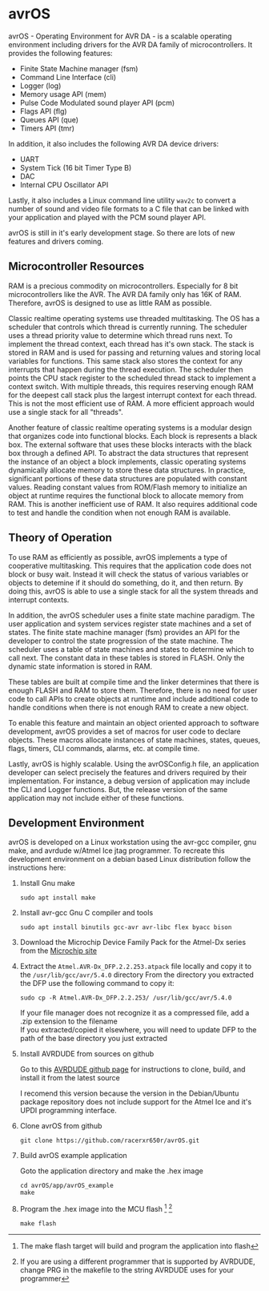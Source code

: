 # avrOS

avrOS - Operating Environment for AVR DA - is a scalable operating environment 
including drivers for the AVR DA family of microcontrollers. It provides the
following features:

* Finite State Machine manager (fsm)
* Command Line Interface (cli)
* Logger (log)
* Memory usage API (mem)
* Pulse Code Modulated sound player API (pcm)
* Flags API (flg)
* Queues API (que)
* Timers API (tmr)

In addition, it also includes the following AVR DA device drivers:

* UART
* System Tick (16 bit Timer Type B)
* DAC
* Internal CPU Oscillator API

Lastly, it also includes a Linux command line utility `wav2c` to convert a 
number of sound and video file formats to a C file that can be linked with
your application and played with the PCM sound player API.

avrOS is still in it's early development stage. So there are lots of new 
features and drivers coming.

## Microcontroller Resources

RAM is a precious commodity on microcontrollers. Especially for 8 bit 
microcontrollers like the AVR. The AVR DA family only has 16K of RAM. 
Therefore, avrOS is designed to use as little RAM as possible.

Classic realtime operating systems use threaded multitasking. The OS has a 
scheduler that controls which thread is currently running. The scheduler uses a
thread priority value to determine which thread runs next. To implement the 
thread context, each thread has it's own stack. The stack is stored in RAM and
is used for passing and returning values and storing local variables for 
functions. This same stack also stores the context for any interrupts that 
happen during the thread execution. The scheduler then points the CPU stack
register to the scheduled thread stack to implement a context switch. With 
multiple threads, this requires reserving enough RAM for the deepest call stack
plus the largest interrupt context for each thread. This is not the most 
efficient use of RAM. A more efficient approach would use a single stack for 
all "threads".

Another feature of classic realtime operating systems is a modular design that 
organizes code into functional blocks. Each block is represents a black box. 
The external software that uses these blocks interacts with the black box 
through a defined API. To abstract the data structures that represent the 
instance of an object a block implements, classic operating systems dynamically
allocate memory to store these data structures. In practice, significant 
portions of these data structures are populated with constant values. Reading 
constant values from ROM/Flash memory to initialize an object at runtime
requires the functional block to allocate memory from RAM. This is another
inefficient use of RAM. It also requires additional code to test and handle the
condition when not enough RAM is available.

## Theory of Operation

To use RAM as efficiently as possible, avrOS implements a type of cooperative
multitasking. This requires that the application code does not block or busy
wait. Instead it will check the status of various variables or objects to 
detemine if it should do something, do it, and then return. By doing this,
avrOS is able to use a single stack for all the system threads and interrupt 
contexts.

In addition, the avrOS scheduler uses a finite state machine paradigm. The user
application and system services register state machines and a set of states.
The finite state machine manager (fsm) provides an API for the developer to
control the state progression of the state machine. The scheduler uses a table
of state machines and states to determine which to call next. The constant data
in these tables is stored in FLASH. Only the dynamic state information is
stored in RAM. 

These tables are built at compile time and the linker determines that there is
enough FLASH and RAM to store them. Therefore, there is no need for user code
to call APIs to create objects at runtime and include additional code to handle
conditions when there is not enough RAM to create a new object.

To enable this feature and maintain an object oriented approach to software
development, avrOS provides a set of macros for user code to declare objects.
These macros allocate instances of state machines, states, queues, flags,
timers, CLI commands, alarms, etc. at compile time.

Lastly, avrOS is highly scalable. Using the avrOSConfig.h file, an application
developer can select precisely the features and drivers required by their
implementation. For instance, a debug version of application may include the
CLI and Logger functions. But, the release version of the same application may
not include either of these functions.

## Development Environment

avrOS is developed on a Linux workstation using the avr-gcc compiler, gnu make,
and avrdude w/Atmel Ice jtag programmer. To recreate this development 
environment on a debian based Linux distribution follow the instructions here:

1. Install Gnu make

    ```console    
    sudo apt install make
    ```

2. Install avr-gcc Gnu C compiler and tools

    ```console
    sudo apt install binutils gcc-avr avr-libc flex byacc bison
    ```

3. Download the Microchip Device Family Pack for the Atmel-Dx series from the [Microchip site](http://packs.download.atmel.com/)

4. Extract the `Atmel.AVR-Dx_DFP.2.2.253.atpack` file locally and copy it to the `/usr/lib/gcc/avr/5.4.0` directory
From the directory you extracted the DFP use the following command to copy it:

    ```console
    sudo cp -R Atmel.AVR-Dx_DFP.2.2.253/ /usr/lib/gcc/avr/5.4.0
    ```

    If your file manager does not recognize it as a compressed file, add a .zip extension to the filename   
    If you extracted/copied it elsewhere, you will need to update DFP to the path of the base directory you just extracted

5. Install AVRDUDE from sources on github

    Go to this [AVRDUDE github page](https://github.com/avrdudes/avrdude/wiki/Building-AVRDUDE-for-Linux)
    for instructions to clone, build, and install it from the latest source

    I recomend this version because the version in the Debian/Ubuntu package
    repository does not include support for the Atmel Ice and it's UPDI programming
    interface.

6. Clone avrOS from github

    ```console
    git clone https://github.com/racerxr650r/avrOS.git
    ```

7. Build avrOS example application

    Goto the application directory and make the .hex image

    ```console
    cd avrOS/app/avrOS_example
    make
    ```

8. Program the .hex image into the MCU flash [^1] [^2]

    ```console
    make flash
    ```

[^1]: The make flash target will build and program the application into flash
[^2]: If you are using a different programmer that is supported by AVRDUDE, 
change PRG in the makefile to the string AVRDUDE uses for your programmer